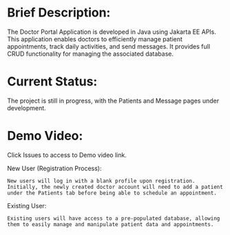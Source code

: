 # Brief Description:
The Doctor Portal Application is developed in Java using Jakarta EE APIs. This application enables doctors to efficiently manage patient appointments, track daily activities, and send messages. It provides full CRUD functionality for managing the associated database.

# Current Status:
The project is still in progress, with the Patients and Message pages under development.

# Demo Video:
Click Issues to access to Demo video link.

New User (Registration Process):

    New users will log in with a blank profile upon registration.
    Initially, the newly created doctor account will need to add a patient under the Patients tab before being able to schedule an appointment.

Existing User:

    Existing users will have access to a pre-populated database, allowing them to easily manage and manipulate patient data and appointments.



